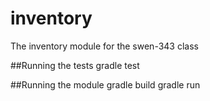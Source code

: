 # inventory
The inventory module for the swen-343 class

##Running the tests
gradle test

##Running the module
gradle build
gradle run
